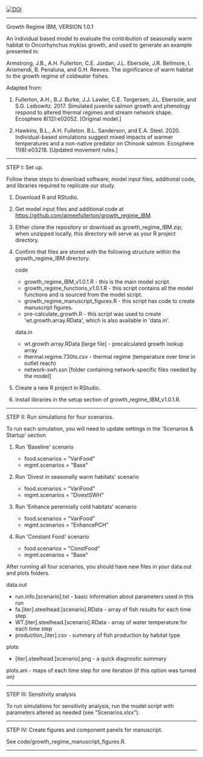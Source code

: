 <a href="https://doi.org/10.5281/zenodo.4433065"><img src="https://zenodo.org/badge/DOI/10.5281/zenodo.4433065.svg" alt="DOI"></a>

----------------------------------------------------------------------------------
Growth Regime IBM, VERSION 1.0.1

An individual based model to evaluate the contribution of seasonally warm habitat to Oncorhynchus mykiss growth, and used to generate an example presented in:


Armstrong, J.B., A.H. Fullerton, C.E. Jordan, J.L. Ebersole, J.R. Bellmore, I. Arismendi, B. Penaluna, and G.H. Reeves. The significance of warm habitat to the growth regime of coldwater fishes.

Adapted from:
1) Fullerton, A.H., B.J. Burke, J.J. Lawler, C.E. Torgersen, J.L. Ebersole, and S.G. Leibowitz. 2017. Simulated juvenile salmon growth and phenology respond to altered thermal regimes and stream network shape. Ecosphere 8(12):e02052. [Original model.]

2) Hawkins, B.L., A.H. Fulleton. B.L. Sanderson, and E.A. Steel. 2020. Individual-based simulations suggest mixed impacts of warmer temperatures and a non-native predator on Chinook salmon. Ecosphere 11(8):e03218. [Updated movement rules.]
----------------------------------------------------------------------------------

STEP I: Set up.

Follow these steps to download software, model input files, additional code, and libraries required to replicate our study.


1) Download R and RStudio.

2) Get model input files and additional code at https://github.com/aimeefullerton/growth_regime_IBM.

3) Either clone the repository or download as growth_regime_IBM.zip; when unzipped locally, this directory will serve as your R project directory.


4) Confirm that files are stored with the following structure within the growth_regime_IBM directory.

   code
	- growth_regime_IBM_v1.0.1.R - this is the main model script.
	- growth_regime_functions_v1.0.1.R - this script contains all the model functions and is sourced from the model script.
	- growth_regime_manuscript_figures.R - this script has code to create manuscript figures.
	- pre-calculate_growth.R - this script was used to create 'wt.growth.array.RData', which is also available in 'data.in'.
 
   data.in
	- wt.growth.array.RData [large file] - precalculated growth lookup array
	- thermal.regime.730ts.csv - thermal regime (temperature over time in outlet reach)
	- network-swh.ssn [folder containing network-specific files needed by the model]
 
5) Create a new R project in RStudio.

6) Install libraries in the setup section of growth_regime_IBM_v1.0.1.R.

----------------------------------------------------------------------------------

STEP II: Run simulations for four scenarios.

To run each simulation, you will need to update settings in the 'Scenarios & Startup' section

1) Run 'Baseline' scenario
      - food.scenarios = "VariFood"
      - mgmt.scenarios = "Base"

2) Run 'Divest in seasonally warm habitats' scenario
      - food.scenarios = "VariFood"
      - mgmt.scenarios = "DivestSWH"

3) Run 'Enhance perennially cold habitats' scenario
      - food.scenarios = "VariFood"
      - mgmt.scenarios = "EnhancePCH"

4) Run 'Constant Food' scenario
      - food.scenarios = "ConstFood"
      - mgmt.scenarios = "Base"

  After running all four scenarios, you should have new files in your data.out and plots folders.
  
   data.out
   - run.info.[scenario].txt - basic information about parameters used in this run
   - fa.[iter].steelhead.[scenario].RData - array of fish results for each time step
   - WT.[iter].steelhead.[scenario].RData - array of water temperature for each time step
   - production_[iter].csv - summary of fish production by habitat type
   
   plots
   - [iter].steelhead.[scenario].png - a quick diagnostic summary
   
   plots.ani - maps of each time step for one iteration (if this option was turned on)

----------------------------------------------------------------------------------

STEP III: Sensitivity analysis

To run simulations for sensitivity analysis, run the model script with parameters altered as needed (see "Scenarios.xlsx").

----------------------------------------------------------------------------------

STEP IV: Create figures and component panels for manuscript.

See code/growth_regime_manuscript_figures.R.

----------------------------------------------------------------------------------

